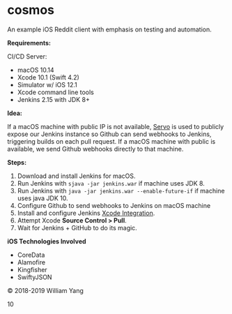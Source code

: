 # cosmos
An example iOS Reddit client with emphasis on testing and automation.

__Requirements:__

CI/CD Server: 

* macOS 10.14
* Xcode 10.1 (Swift 4.2) 
* Simulator w/ iOS 12.1
* Xcode command line tools
* Jenkins 2.15 with JDK 8+

__Idea:__

If a macOS machine with public IP is not available, [Servo](http://serveo.net) is used to publicly expose our Jenkins instance so Github can send webhooks to Jenkins, triggering builds on each pull request. If a macOS machine with public is available, we send Github webhooks directly to that machine. 

__Steps:__

1. Download and install Jenkins for macOS. 
2. Run Jenkins with ```sjava -jar jenkins.war``` if machine uses JDK 8.
3. Run Jenkins with ```java -jar jenkins.war --enable-future-if``` if machine uses java JDK 10.
4. Configure Github to send webhooks to Jenkins on macOS machine
7. Install and configure Jenkins [Xcode Integration](https://plugins.jenkins.io/xcode-plugin).
8. Attempt Xcode __Source Control > Pull__.
9. Wait for Jenkins + GitHub to do its magic.

__iOS Technologies Involved__

* CoreData 
* Alamofire 
* Kingfisher
* SwiftyJSON

© 2018-2019 William Yang

10












